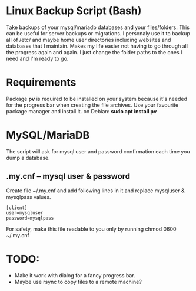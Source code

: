 # Linux Backup Script (Bash)
Take backups of your mysql/mariadb databases and your files/folders. This can be useful for server backups or migrations.
I personaly use it to backup all of /etc/ and maybe home user directories including websites and databases that I maintain.
Makes my life easier not having to go through all the progress again and again. I just change the folder paths to the ones I need and I'm ready to go.

# Requirements
Package **pv** is required to be installed on your system because it's needed for the progress bar when creating the file archives.
Use your favourite package manager and install it. on Debian: **sudo apt install pv**

# MySQL/MariaDB
The script will ask for mysql user and password confirmation each time you dump a database.
## .my.cnf – mysql user & password
Create file ~/.my.cnf and add following lines in it and replace mysqluser & mysqlpass values.
```
[client]
user=mysqluser
password=mysqlpass

```
For safety, make this file readable to you only by running chmod 0600 ~/.my.cnf 


# TODO: 
* Make it work with dialog for a fancy progress bar.
* Maybe use rsync to copy files to a remote machine?

